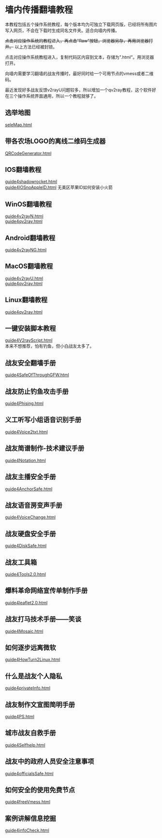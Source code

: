 # 墙内传播翻墙教程  
本教程包括五个操作系统教程，每个版本均为可独立下载网页版，已经将所有图片写入网页，不会在下载时生成同名文件夹。适合向墙内传播。  

~~点击对应操作系统的教程进入，再点击"Raw"按钮，浏览器另存，再用浏览器打开。~~
以上方法已经被封锁。

点击对应操作系统教程进入，复制代码区内容到文本，存储为".html"。用浏览器打开。

向墙内需要学习翻墙的战友传播时，最好同时给一个可用节点的vmess或者二维码。  

最近发现好多战友反馈v2rayU问题较多，所以增加一个qv2ray教程，这个软件好在三个操作系统界面通用，所以一个教程就够了。

## 选举地图  
[seleMap.html](seleMap.html)  
## 带各农场LOGO的离线二维码生成器  
[QRCodeGenerator.html](QRCodeGenerator.html)  
## IOS翻墙教程  
[guide4shadowrocket.html](guide4shadowrocket.html)  
[guide4IOSnoAppleID.html](guide4IOSnoAppleID.html) 无美区苹果ID如何安装小火箭  
## WinOS翻墙教程  
[guide4v2rayN.html](guide4v2rayN.html)  
[guide4qv2ray.html](guide4qv2ray.html)  
## Android翻墙教程  
[guide4v2rayNG.html](guide4v2rayNG.html)  
## MacOS翻墙教程  
[guide4v2rayU.html](guide4v2rayU.html)  
[guide4qv2ray.html](guide4qv2ray.html)
## Linux翻墙教程
[guide4qv2ray.html](guide4qv2ray.html)  
## 一键安装脚本教程  
[guide4V2rayScript.html](guide4V2rayScript.html)  
本来不想推荐，怕有钓鱼，但小白战友太多了。  
## 战友安全翻墙手册  
[guide4SafeOfThroughGFW.html](guide4SafeOfThroughGFW.html)  
## 战友防止钓鱼攻击手册
[guide4Phising.html](guide4Phising.html)  
## 义工听写小组语音识别手册  
[guide4Voice2txt.html](guide4Voice2txt.html)  
## 战友简谱制作-技术建议手册  
[guide4Notation.html](guide4Notation.html)  
## 战友主播安全手册  
[guide4AnchorSafe.html](guide4AnchorSafe.html)  
## 战友语音房变声手册  
[guide4VoiceChange.html](guide4VoiceChange.html)  
## 战友硬盘安全手册  
[guide4DiskSafe.html](guide4DiskSafe.html)  
## 战友工具箱  
[guide4Tools2.0.html](guide4Tools2.0.html)  
## 爆料革命网络宣传单制作手册  
[guide4leaflet2.0.html](guide4leaflet2.0.html)  
## 战友打马技术手册——笑谈  
[guide4Mosaic.html](guide4Mosaic.html)  
## 如何逐步远离微软  
[guide4HowTurn2Linux.html](guide4HowTurn2Linux.html)
## 什么是战友个人隐私  
[guide4privateInfo.html](guide4privateInfo.html)  
## 战友制作文宣图简明手册  
[guide4PS.html](guide4PS.html)  
## 城市战友自救手册  
[guide4Selfhelp.html](guide4Selfhelp.html)  
## 战友中的政府人员安全注意事项   
[guide4officialsSafe.html](guide4officialsSafe.html)  
## 如何安全的使用免费节点  
[guide4freeVmess.html](guide4freeVmess.html)  
## 案例讲解信息挖掘  
[guide4infoCheck.html](guide4infoCheck.html)  
